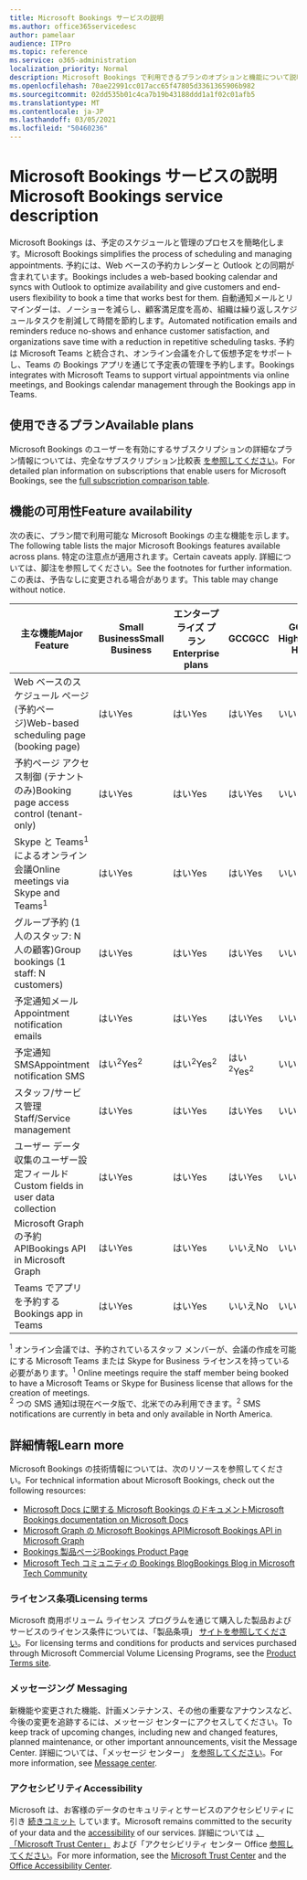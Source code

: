 ```yaml
---
title: Microsoft Bookings サービスの説明
ms.author: office365servicedesc
author: pamelaar
audience: ITPro
ms.topic: reference
ms.service: o365-administration
localization_priority: Normal
description: Microsoft Bookings で利用できるプランのオプションと機能について説明します。
ms.openlocfilehash: 70ae22991cc017acc65f47805d3361365906b982
ms.sourcegitcommit: 02dd535b01c4ca7b19b43188ddd1a1f02c01afb5
ms.translationtype: MT
ms.contentlocale: ja-JP
ms.lasthandoff: 03/05/2021
ms.locfileid: "50460236"
---
```

# <a name="microsoft-bookings-service-description"></a><span data-ttu-id="23580-103">Microsoft Bookings サービスの説明</span><span class="sxs-lookup"><span data-stu-id="23580-103">Microsoft Bookings service description</span></span>

<span data-ttu-id="23580-104">Microsoft Bookings は、予定のスケジュールと管理のプロセスを簡略化します。</span><span class="sxs-lookup"><span data-stu-id="23580-104">Microsoft Bookings simplifies the process of scheduling and managing appointments.</span></span> <span data-ttu-id="23580-105">予約には、Web ベースの予約カレンダーと Outlook との同期が含まれています。</span><span class="sxs-lookup"><span data-stu-id="23580-105">Bookings includes a web-based booking calendar and syncs with Outlook to optimize availability and give customers and end-users flexibility to book a time that works best for them.</span></span> <span data-ttu-id="23580-106">自動通知メールとリマインダーは、ノーショーを減らし、顧客満足度を高め、組織は繰り返しスケジュールタスクを削減して時間を節約します。</span><span class="sxs-lookup"><span data-stu-id="23580-106">Automated notification emails and reminders reduce no-shows and enhance customer satisfaction, and organizations save time with a reduction in repetitive scheduling tasks.</span></span> <span data-ttu-id="23580-107">予約は Microsoft Teams と統合され、オンライン会議を介して仮想予定をサポートし、Teams の Bookings アプリを通じて予定表の管理を予約します。</span><span class="sxs-lookup"><span data-stu-id="23580-107">Bookings integrates with Microsoft Teams to support virtual appointments via online meetings, and Bookings calendar management through the Bookings app in Teams.</span></span>

## <a name="available-plans"></a><span data-ttu-id="23580-108">使用できるプラン</span><span class="sxs-lookup"><span data-stu-id="23580-108">Available plans</span></span>

<span data-ttu-id="23580-109">Microsoft Bookings のユーザーを有効にするサブスクリプションの詳細なプラン情報については、完全なサブスクリプション比較表  [を参照してください](https://go.microsoft.com/fwlink/?linkid=2139145)。</span><span class="sxs-lookup"><span data-stu-id="23580-109">For detailed plan information on subscriptions that enable users for Microsoft Bookings, see the  [full subscription comparison table](https://go.microsoft.com/fwlink/?linkid=2139145).</span></span>

## <a name="feature-availability"></a><span data-ttu-id="23580-110">機能の可用性</span><span class="sxs-lookup"><span data-stu-id="23580-110">Feature availability</span></span>

<span data-ttu-id="23580-111">次の表に、プラン間で利用可能な Microsoft Bookings の主な機能を示します。</span><span class="sxs-lookup"><span data-stu-id="23580-111">The following table lists the major Microsoft Bookings features available across plans.</span></span> <span data-ttu-id="23580-112">特定の注意点が適用されます。</span><span class="sxs-lookup"><span data-stu-id="23580-112">Certain caveats apply.</span></span> <span data-ttu-id="23580-113">詳細については、脚注を参照してください。</span><span class="sxs-lookup"><span data-stu-id="23580-113">See the footnotes for further information.</span></span> <span data-ttu-id="23580-114">この表は、予告なしに変更される場合があります。</span><span class="sxs-lookup"><span data-stu-id="23580-114">This table may change without notice.</span></span>

| <span data-ttu-id="23580-115">主な機能</span><span class="sxs-lookup"><span data-stu-id="23580-115">Major Feature</span></span> | <span data-ttu-id="23580-116">Small Business</span><span class="sxs-lookup"><span data-stu-id="23580-116">Small Business</span></span> | <span data-ttu-id="23580-117">エンタープライズ プラン</span><span class="sxs-lookup"><span data-stu-id="23580-117">Enterprise plans</span></span> | <span data-ttu-id="23580-118">GCC</span><span class="sxs-lookup"><span data-stu-id="23580-118">GCC</span></span> | <span data-ttu-id="23580-119">GCC-High</span><span class="sxs-lookup"><span data-stu-id="23580-119">GCC-High</span></span> | <span data-ttu-id="23580-120">DOD</span><span class="sxs-lookup"><span data-stu-id="23580-120">DOD</span></span> | <span data-ttu-id="23580-121">Education</span><span class="sxs-lookup"><span data-stu-id="23580-121">Education</span></span> |
| --- | --- | --- | --- | --- | --- | --- |
| <span data-ttu-id="23580-122">Web ベースのスケジュール ページ (予約ページ)</span><span class="sxs-lookup"><span data-stu-id="23580-122">Web-based scheduling page (booking page)</span></span> | <span data-ttu-id="23580-123">はい</span><span class="sxs-lookup"><span data-stu-id="23580-123">Yes</span></span> | <span data-ttu-id="23580-124">はい</span><span class="sxs-lookup"><span data-stu-id="23580-124">Yes</span></span> | <span data-ttu-id="23580-125">はい</span><span class="sxs-lookup"><span data-stu-id="23580-125">Yes</span></span> | <span data-ttu-id="23580-126">いいえ</span><span class="sxs-lookup"><span data-stu-id="23580-126">No</span></span> | <span data-ttu-id="23580-127">いいえ</span><span class="sxs-lookup"><span data-stu-id="23580-127">No</span></span> | <span data-ttu-id="23580-128">はい</span><span class="sxs-lookup"><span data-stu-id="23580-128">Yes</span></span> |
| <span data-ttu-id="23580-129">予約ページ アクセス制御 (テナントのみ)</span><span class="sxs-lookup"><span data-stu-id="23580-129">Booking page access control (tenant-only)</span></span> | <span data-ttu-id="23580-130">はい</span><span class="sxs-lookup"><span data-stu-id="23580-130">Yes</span></span> | <span data-ttu-id="23580-131">はい</span><span class="sxs-lookup"><span data-stu-id="23580-131">Yes</span></span> | <span data-ttu-id="23580-132">はい</span><span class="sxs-lookup"><span data-stu-id="23580-132">Yes</span></span> | <span data-ttu-id="23580-133">いいえ</span><span class="sxs-lookup"><span data-stu-id="23580-133">No</span></span> | <span data-ttu-id="23580-134">いいえ</span><span class="sxs-lookup"><span data-stu-id="23580-134">No</span></span> | <span data-ttu-id="23580-135">はい</span><span class="sxs-lookup"><span data-stu-id="23580-135">Yes</span></span> |
| <span data-ttu-id="23580-136">Skype と Teams<sup>1</sup>によるオンライン会議</span><span class="sxs-lookup"><span data-stu-id="23580-136">Online meetings via Skype and Teams<sup>1</sup></span></span> <br/> | <span data-ttu-id="23580-137">はい</span><span class="sxs-lookup"><span data-stu-id="23580-137">Yes</span></span> | <span data-ttu-id="23580-138">はい</span><span class="sxs-lookup"><span data-stu-id="23580-138">Yes</span></span> | <span data-ttu-id="23580-139">はい</span><span class="sxs-lookup"><span data-stu-id="23580-139">Yes</span></span> | <span data-ttu-id="23580-140">いいえ</span><span class="sxs-lookup"><span data-stu-id="23580-140">No</span></span> | <span data-ttu-id="23580-141">いいえ</span><span class="sxs-lookup"><span data-stu-id="23580-141">No</span></span> | <span data-ttu-id="23580-142">はい</span><span class="sxs-lookup"><span data-stu-id="23580-142">Yes</span></span> |
| <span data-ttu-id="23580-143">グループ予約 (1 人のスタッフ: N 人の顧客)</span><span class="sxs-lookup"><span data-stu-id="23580-143">Group bookings (1 staff: N customers)</span></span> | <span data-ttu-id="23580-144">はい</span><span class="sxs-lookup"><span data-stu-id="23580-144">Yes</span></span> | <span data-ttu-id="23580-145">はい</span><span class="sxs-lookup"><span data-stu-id="23580-145">Yes</span></span> | <span data-ttu-id="23580-146">はい</span><span class="sxs-lookup"><span data-stu-id="23580-146">Yes</span></span> | <span data-ttu-id="23580-147">いいえ</span><span class="sxs-lookup"><span data-stu-id="23580-147">No</span></span> | <span data-ttu-id="23580-148">いいえ</span><span class="sxs-lookup"><span data-stu-id="23580-148">No</span></span> | <span data-ttu-id="23580-149">はい</span><span class="sxs-lookup"><span data-stu-id="23580-149">Yes</span></span> |
| <span data-ttu-id="23580-150">予定通知メール</span><span class="sxs-lookup"><span data-stu-id="23580-150">Appointment notification emails</span></span> | <span data-ttu-id="23580-151">はい</span><span class="sxs-lookup"><span data-stu-id="23580-151">Yes</span></span> | <span data-ttu-id="23580-152">はい</span><span class="sxs-lookup"><span data-stu-id="23580-152">Yes</span></span> | <span data-ttu-id="23580-153">はい</span><span class="sxs-lookup"><span data-stu-id="23580-153">Yes</span></span> | <span data-ttu-id="23580-154">いいえ</span><span class="sxs-lookup"><span data-stu-id="23580-154">No</span></span> | <span data-ttu-id="23580-155">いいえ</span><span class="sxs-lookup"><span data-stu-id="23580-155">No</span></span> | <span data-ttu-id="23580-156">はい</span><span class="sxs-lookup"><span data-stu-id="23580-156">Yes</span></span> |
| <span data-ttu-id="23580-157">予定通知 SMS</span><span class="sxs-lookup"><span data-stu-id="23580-157">Appointment notification SMS</span></span> | <span data-ttu-id="23580-158">はい<sup>2</sup></span><span class="sxs-lookup"><span data-stu-id="23580-158">Yes<sup>2</sup></span></span> <br/> | <span data-ttu-id="23580-159">はい<sup>2</sup></span><span class="sxs-lookup"><span data-stu-id="23580-159">Yes<sup>2</sup></span></span> <br/> | <span data-ttu-id="23580-160">はい<sup>2</sup></span><span class="sxs-lookup"><span data-stu-id="23580-160">Yes<sup>2</sup></span></span> <br/> | <span data-ttu-id="23580-161">いいえ</span><span class="sxs-lookup"><span data-stu-id="23580-161">No</span></span> | <span data-ttu-id="23580-162">いいえ</span><span class="sxs-lookup"><span data-stu-id="23580-162">No</span></span> | <span data-ttu-id="23580-163">はい</span><span class="sxs-lookup"><span data-stu-id="23580-163">Yes</span></span> |
| <span data-ttu-id="23580-164">スタッフ/サービス管理</span><span class="sxs-lookup"><span data-stu-id="23580-164">Staff/Service management</span></span> | <span data-ttu-id="23580-165">はい</span><span class="sxs-lookup"><span data-stu-id="23580-165">Yes</span></span> | <span data-ttu-id="23580-166">はい</span><span class="sxs-lookup"><span data-stu-id="23580-166">Yes</span></span> | <span data-ttu-id="23580-167">はい</span><span class="sxs-lookup"><span data-stu-id="23580-167">Yes</span></span> | <span data-ttu-id="23580-168">いいえ</span><span class="sxs-lookup"><span data-stu-id="23580-168">No</span></span> | <span data-ttu-id="23580-169">いいえ</span><span class="sxs-lookup"><span data-stu-id="23580-169">No</span></span> | <span data-ttu-id="23580-170">はい</span><span class="sxs-lookup"><span data-stu-id="23580-170">Yes</span></span> |
| <span data-ttu-id="23580-171">ユーザー データ収集のユーザー設定フィールド</span><span class="sxs-lookup"><span data-stu-id="23580-171">Custom fields in user data collection</span></span> | <span data-ttu-id="23580-172">はい</span><span class="sxs-lookup"><span data-stu-id="23580-172">Yes</span></span> | <span data-ttu-id="23580-173">はい</span><span class="sxs-lookup"><span data-stu-id="23580-173">Yes</span></span> | <span data-ttu-id="23580-174">はい</span><span class="sxs-lookup"><span data-stu-id="23580-174">Yes</span></span> | <span data-ttu-id="23580-175">いいえ</span><span class="sxs-lookup"><span data-stu-id="23580-175">No</span></span> | <span data-ttu-id="23580-176">いいえ</span><span class="sxs-lookup"><span data-stu-id="23580-176">No</span></span> | <span data-ttu-id="23580-177">はい</span><span class="sxs-lookup"><span data-stu-id="23580-177">Yes</span></span> |
| <span data-ttu-id="23580-178">Microsoft Graph の予約 API</span><span class="sxs-lookup"><span data-stu-id="23580-178">Bookings API in Microsoft Graph</span></span> | <span data-ttu-id="23580-179">はい</span><span class="sxs-lookup"><span data-stu-id="23580-179">Yes</span></span> | <span data-ttu-id="23580-180">はい</span><span class="sxs-lookup"><span data-stu-id="23580-180">Yes</span></span> | <span data-ttu-id="23580-181">いいえ</span><span class="sxs-lookup"><span data-stu-id="23580-181">No</span></span> | <span data-ttu-id="23580-182">いいえ</span><span class="sxs-lookup"><span data-stu-id="23580-182">No</span></span> | <span data-ttu-id="23580-183">いいえ</span><span class="sxs-lookup"><span data-stu-id="23580-183">No</span></span> | <span data-ttu-id="23580-184">はい</span><span class="sxs-lookup"><span data-stu-id="23580-184">Yes</span></span> |
| <span data-ttu-id="23580-185">Teams でアプリを予約する</span><span class="sxs-lookup"><span data-stu-id="23580-185">Bookings app in Teams</span></span> | <span data-ttu-id="23580-186">はい</span><span class="sxs-lookup"><span data-stu-id="23580-186">Yes</span></span> | <span data-ttu-id="23580-187">はい</span><span class="sxs-lookup"><span data-stu-id="23580-187">Yes</span></span> | <span data-ttu-id="23580-188">いいえ</span><span class="sxs-lookup"><span data-stu-id="23580-188">No</span></span> | <span data-ttu-id="23580-189">いいえ</span><span class="sxs-lookup"><span data-stu-id="23580-189">No</span></span> | <span data-ttu-id="23580-190">いいえ</span><span class="sxs-lookup"><span data-stu-id="23580-190">No</span></span> | <span data-ttu-id="23580-191">はい</span><span class="sxs-lookup"><span data-stu-id="23580-191">Yes</span></span> |

<span data-ttu-id="23580-192"><sup>1</sup> オンライン会議では、予約されているスタッフ メンバーが、会議の作成を可能にする Microsoft Teams または Skype for Business ライセンスを持っている必要があります。</span><span class="sxs-lookup"><span data-stu-id="23580-192"><sup>1</sup> Online meetings require the staff member being booked to have a Microsoft Teams or Skype for Business license that allows for the creation of meetings.</span></span>
<br/><span data-ttu-id="23580-193"><sup>2</sup> つの SMS 通知は現在ベータ版で、北米でのみ利用できます。</span><span class="sxs-lookup"><span data-stu-id="23580-193"><sup>2</sup> SMS notifications are currently in beta and only available in North America.</span></span>

## <a name="learn-more"></a><span data-ttu-id="23580-194">詳細情報</span><span class="sxs-lookup"><span data-stu-id="23580-194">Learn more</span></span>

<span data-ttu-id="23580-195">Microsoft Bookings の技術情報については、次のリソースを参照してください。</span><span class="sxs-lookup"><span data-stu-id="23580-195">For technical information about Microsoft Bookings, check out the following resources:</span></span>

- [<span data-ttu-id="23580-196">Microsoft Docs に関する Microsoft Bookings のドキュメント</span><span class="sxs-lookup"><span data-stu-id="23580-196">Microsoft Bookings documentation on Microsoft Docs</span></span>](https://docs.microsoft.com/microsoft-365/bookings/bookings-overview?view=o365-worldwide)
- [<span data-ttu-id="23580-197">Microsoft Graph の Microsoft Bookings API</span><span class="sxs-lookup"><span data-stu-id="23580-197">Microsoft Bookings API in Microsoft Graph</span></span>](https://docs.microsoft.com/graph/api/resources/booking-api-overview?view=graph-rest-beta)
- [<span data-ttu-id="23580-198">Bookings 製品ページ</span><span class="sxs-lookup"><span data-stu-id="23580-198">Bookings Product Page</span></span>](https://www.microsoft.com/microsoft-365/business/scheduling-and-booking-app)
- [<span data-ttu-id="23580-199">Microsoft Tech コミュニティの Bookings Blog</span><span class="sxs-lookup"><span data-stu-id="23580-199">Bookings Blog in Microsoft Tech Community</span></span>](https://techcommunity.microsoft.com/t5/microsoft-bookings-blog/bg-p/Office365BusinessAppsBlog)

### <a name="licensing-terms"></a><span data-ttu-id="23580-200">ライセンス条項</span><span class="sxs-lookup"><span data-stu-id="23580-200">Licensing terms</span></span>

<span data-ttu-id="23580-201">Microsoft 商用ボリューム ライセンス プログラムを通じて購入した製品およびサービスのライセンス条件については、「製品条項」 [サイトを参照してください](https://www.microsoft.com/microsoft-365)。</span><span class="sxs-lookup"><span data-stu-id="23580-201">For licensing terms and conditions for products and services purchased through Microsoft Commercial Volume Licensing Programs, see the [Product Terms site](https://www.microsoft.com/microsoft-365).</span></span>

### <a name="messaging"></a><span data-ttu-id="23580-202">メッセージング </span><span class="sxs-lookup"><span data-stu-id="23580-202">Messaging</span></span>

<span data-ttu-id="23580-203">新機能や変更された機能、計画メンテナンス、その他の重要なアナウンスなど、今後の変更を追跡するには、メッセージ センターにアクセスしてください。</span><span class="sxs-lookup"><span data-stu-id="23580-203">To keep track of upcoming changes, including new and changed features, planned maintenance, or other important announcements, visit the Message Center.</span></span> <span data-ttu-id="23580-204">詳細については、「メッセージ センター」 [を参照してください](https://docs.microsoft.com/microsoft-365/admin/manage/message-center)。</span><span class="sxs-lookup"><span data-stu-id="23580-204">For more information, see [Message center](https://docs.microsoft.com/microsoft-365/admin/manage/message-center).</span></span>

### <a name="accessibility"></a><span data-ttu-id="23580-205">アクセシビリティ</span><span class="sxs-lookup"><span data-stu-id="23580-205">Accessibility</span></span>

<span data-ttu-id="23580-206">Microsoft は、お客様のデータのセキュリティとサービスのアクセシビリティに引き [続きコミット](https://www.microsoft.com/trust-center/compliance/accessibility) しています。</span><span class="sxs-lookup"><span data-stu-id="23580-206">Microsoft remains committed to the security of your data and the [accessibility](https://www.microsoft.com/trust-center/compliance/accessibility) of our services.</span></span> <span data-ttu-id="23580-207">詳細については [、「Microsoft Trust Center」](https://www.microsoft.com/trust-center) および「アクセシビリティ センター Office [参照してください](https://support.office.com/article/ecab0fcf-d143-4fe8-a2ff-6cd596bddc6d)。</span><span class="sxs-lookup"><span data-stu-id="23580-207">For more information, see the [Microsoft Trust Center](https://www.microsoft.com/trust-center) and the [Office Accessibility Center](https://support.office.com/article/ecab0fcf-d143-4fe8-a2ff-6cd596bddc6d).</span></span>
